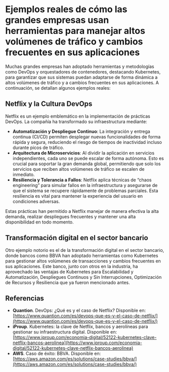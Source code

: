 # Ejemplos reales de cómo las grandes empresas usan herramientas para manejar altos volúmenes de tráfico y cambios frecuentes en sus aplicaciones

Muchas grandes empresas han adoptado herramientas y metodologías como DevOps y orquestadores de contenedores, destacando Kubernetes, para garantizar que sus sistemas puedan adaptarse de forma dinámica a altos volúmenes de tráfico y a cambios frecuentes en sus aplicaciones. A continuación, se detallan algunos ejemplos reales:

## Netflix y la Cultura DevOps

Netflix es un ejemplo emblemático en la implementación de prácticas DevOps. La compañía ha transformado su infraestructura mediante:

- **Automatización y Despliegue Continuo**: La integración y entrega continua (CI/CD) permiten desplegar nuevas funcionalidades de forma rápida y segura, reduciendo el riesgo de tiempos de inactividad incluso durante picos de tráfico.
- **Arquitectura de Microservicios**: Al dividir la aplicación en servicios independientes, cada uno se puede escalar de forma autónoma. Esto es crucial para soportar la gran demanda global, permitiendo que solo los servicios que reciben altos volúmenes de tráfico se escalen de inmediato.
- **Resiliencia y Tolerancia a Fallos**: Netflix aplica técnicas de “chaos engineering” para simular fallos en la infraestructura y asegurarse de que el sistema se recupere rápidamente de problemas parciales. Esta resiliencia es vital para mantener la experiencia del usuario en condiciones adversas.

Estas prácticas han permitido a Netflix manejar de manera efectiva la alta demanda, realizar despliegues frecuentes y mantener una alta disponibilidad en todo momento.

## Transformación digital en el sector bancario

Otro ejemplo notorio es el de la transformación digital en el sector bancario, donde bancos como BBVA han adoptado herramientas como Kubernetes para gestionar altos volúmenes de transacciones y cambios frecuentes en sus aplicaciones. Este banco, junto con otros en la industria, ha aprovechado las ventajas de Kubernetes para Escalabilidad y Automatización, Despliegues Continuos y Sin Interrupciones, Optimización de Recursos y Resiliencia que ya fueron mencionado antes.

## Referencias

- **Quantion**. DevOps: ¿Qué es y el caso de Netflix? Disponible en: [https://www.quantion.com/es/devops-que-es-y-el-caso-de-netflix/](https://www.quantion.com/es/devops-que-es-y-el-caso-de-netflix/)
- **iProup**. Kubernetes: la clave de Netflix, bancos y aerolíneas para gestionar su infraestructura digital. Disponible en: [https://www.iproup.com/economia-digital/52122-kubernetes-clave-netflix-bancos-aerolinea](https://www.iproup.com/economia-digital/52122-kubernetes-clave-netflix-bancos-aerolinea)
- **AWS**. Caso de éxito: BBVA. Disponible en: [https://aws.amazon.com/es/solutions/case-studies/bbva/](https://aws.amazon.com/es/solutions/case-studies/bbva/)
